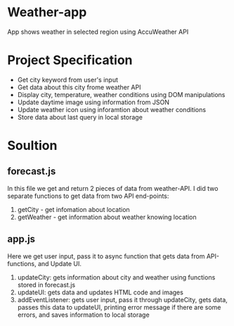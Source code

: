 # Weather-app
App shows weather in selected region using AccuWeather API
# Project Specification
- Get city keyword from user's input
- Get data about this city frome weather API
- Display city, temperature, weather conditions using DOM manipulations
- Update daytime image using information from JSON
- Update weather icon using inforamtion about weather conditions
- Store data about last query in local storage
# Soultion
## forecast.js
In this file we get and return 2 pieces of data from weather-API.
I did two separate functions to get data from two API end-points:
1. getCity - get infomation about location
2. getWeather - get information about weather knowing location
## app.js
Here we get user input, pass it to async function that gets data from API-functions, and Update UI.
1. updateCity: gets information about city and weather using functions stored in forecast.js
2. updateUI: gets data and updates HTML code and images
3. addEventListener: gets user input, pass it through updateCity, gets data, passes this data to updateUI, printing error message if there are some errors, and saves information to local storage
